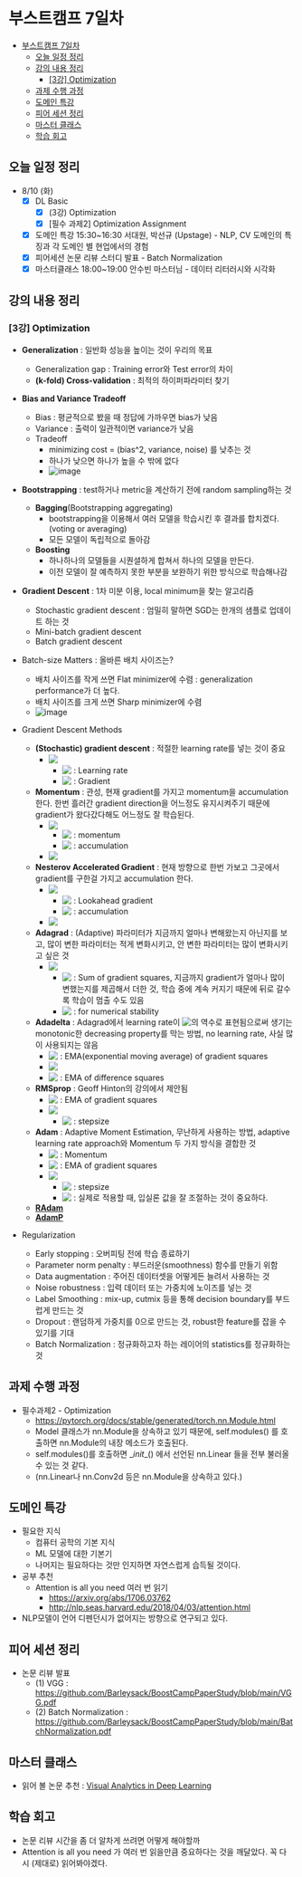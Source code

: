 # 부스트캠프 7일차

- [부스트캠프 7일차](#부스트캠프-7일차)
  - [오늘 일정 정리](#오늘-일정-정리)
  - [강의 내용 정리](#강의-내용-정리)
    - [[3강] Optimization](#3강-optimization)
  - [과제 수행 과정](#과제-수행-과정)
  - [도메인 특강](#도메인-특강)
  - [피어 세션 정리](#피어-세션-정리)
  - [마스터 클래스](#마스터-클래스)
  - [학습 회고](#학습-회고)

## 오늘 일정 정리

* 8/10 (화)
  - [x] DL Basic
    - [x] (3강) Optimization
    - [x] [필수 과제2] Optimization Assignment
  - [x] 도메인 특강 15:30~16:30 서대원, 박선규 (Upstage) - NLP, CV 도메인의 특징과 각 도메인 별 현업에서의 경험
  - [x] 피어세션 논문 리뷰 스터디 발표 - Batch Normalization
  - [x] 마스터클래스 18:00~19:00 안수빈 마스터님 - 데이터 리터러시와 시각화

## 강의 내용 정리

### [3강] Optimization

* **Generalization** : 일반화 성능을 높이는 것이 우리의 목표
  * Generalization gap : Training error와 Test error의 차이
  * **(k-fold) Cross-validation** : 최적의 하이퍼파라미터 찾기

* **Bias and Variance Tradeoff**
  * Bias : 평균적으로 봤을 때 정답에 가까우면 bias가 낮음
  * Variance : 출력이 일관적이면 variance가 낮음
  * Tradeoff
    * minimizing cost = (bias^2, variance, noise) 를 낮추는 것
    * 하나가 낮으면 하나가 높을 수 밖에 없다
    * ![image](https://user-images.githubusercontent.com/35680202/128812048-311e7b47-9543-4c0c-b5ce-1b7e2ba9e725.png)

* **Bootstrapping** : test하거나 metric을 계산하기 전에 random sampling하는 것
  * **Bagging**(Bootstrapping aggregating)
    * bootstrapping을 이용해서 여러 모델을 학습시킨 후 결과를 합치겠다.(voting or averaging)
    * 모든 모델이 독립적으로 돌아감
  * **Boosting**
    * 하나하나의 모델들을 시퀀셜하게 합쳐서 하나의 모델을 만든다.
    * 이전 모델이 잘 예측하지 못한 부분을 보완하기 위한 방식으로 학습해나감

* **Gradient Descent** : 1차 미분 이용, local minimum을 찾는 알고리즘
  * Stochastic gradient descent : 엄밀히 말하면 SGD는 한개의 샘플로 업데이트 하는 것
  * Mini-batch gradient descent
  * Batch gradient descent

* Batch-size Matters : 올바른 배치 사이즈는?
  * 배치 사이즈를 작게 쓰면 Flat minimizer에 수렴 : generalization performance가 더 높다.
  * 배치 사이즈를 크게 쓰면 Sharp minimizer에 수렴
  * ![image](https://user-images.githubusercontent.com/35680202/128814469-2ec789a8-e130-4c2b-8cfa-744e1e990685.png)

* Gradient Descent Methods
  * **(Stochastic) gradient descent** : 적절한 learning rate를 넣는 것이 중요
    * <!-- $W_{t+1} \leftarrow W_t - \eta g_t$ --> <img style="transform: translateY(0.1em); background: white;" src="https://render.githubusercontent.com/render/math?math=W_%7Bt%2B1%7D%20%5Cleftarrow%20W_t%20-%20%5Ceta%20g_t">​
      * <!-- $\eta$ --> <img style="transform: translateY(0.1em); background: white;" src="https://render.githubusercontent.com/render/math?math=%5Ceta"> : Learning rate
      * <!-- $g_t$ --> <img style="transform: translateY(0.1em); background: white;" src="https://render.githubusercontent.com/render/math?math=g_t"> : Gradient
  * **Momentum** : 관성, 현재 gradient를 가지고 momentum을 accumulation 한다. 한번 흘러간 gradient direction을 어느정도 유지시켜주기 때문에 gradient가 왔다갔다해도 어느정도 잘 학습된다.
    * <!-- $a_{t+1} \leftarrow \beta a_t + g_t$ --> <img style="transform: translateY(0.1em); background: white;" src="https://render.githubusercontent.com/render/math?math=a_%7Bt%2B1%7D%20%5Cleftarrow%20%5Cbeta%20a_t%20%2B%20g_t">
      * <!-- $\beta$ --> <img style="transform: translateY(0.1em); background: white;" src="https://render.githubusercontent.com/render/math?math=%5Cbeta"> : momentum
      * <!-- $a_{t+1}$ --> <img style="transform: translateY(0.1em); background: white;" src="https://render.githubusercontent.com/render/math?math=a_%7Bt%2B1%7D"> : accumulation
    * <!-- $W_{t+1} \leftarrow W_t - \eta a_{t+1}$ --> <img style="transform: translateY(0.1em); background: white;" src="https://render.githubusercontent.com/render/math?math=W_%7Bt%2B1%7D%20%5Cleftarrow%20W_t%20-%20%5Ceta%20a_%7Bt%2B1%7D">
  * **Nesterov Accelerated Gradient** : 현재 방향으로 한번 가보고 그곳에서 gradient를 구한걸 가지고 accumulation 한다. 
    * <!-- $a_{t+1} \leftarrow \beta a_t + \nabla L(W_t - \eta \beta a_t)$ --> <img style="transform: translateY(0.1em); background: white;" src="https://render.githubusercontent.com/render/math?math=a_%7Bt%2B1%7D%20%5Cleftarrow%20%5Cbeta%20a_t%20%2B%20%5Cnabla%20L(W_t%20-%20%5Ceta%20%5Cbeta%20a_t)">​
      * <!-- $\nabla L(W_t - \eta \beta a_t)$ --> <img style="transform: translateY(0.1em); background: white;" src="https://render.githubusercontent.com/render/math?math=%5Cnabla%20L(W_t%20-%20%5Ceta%20%5Cbeta%20a_t)"> : Lookahead gradient
      * <!-- $a_{t+1}$ --> <img style="transform: translateY(0.1em); background: white;" src="https://render.githubusercontent.com/render/math?math=a_%7Bt%2B1%7D"> : accumulation
    * <!-- $W_{t+1} \leftarrow W_t - \eta a_{t+1}$ --> <img style="transform: translateY(0.1em); background: white;" src="https://render.githubusercontent.com/render/math?math=W_%7Bt%2B1%7D%20%5Cleftarrow%20W_t%20-%20%5Ceta%20a_%7Bt%2B1%7D">
  * **Adagrad** : (Adaptive) 파라미터가 지금까지 얼마나 변해왔는지 아닌지를 보고, 많이 변한 파라미터는 적게 변화시키고, 안 변한 파라미터는 많이 변화시키고 싶은 것
    * <!-- $W_{t+1} = W_t - \frac{\eta}{\sqrt{G_t + \epsilon}} g_t$ --> <img style="transform: translateY(0.1em); background: white;" src="https://render.githubusercontent.com/render/math?math=W_%7Bt%2B1%7D%20%3D%20W_t%20-%20%5Cfrac%7B%5Ceta%7D%7B%5Csqrt%7BG_t%20%2B%20%5Cepsilon%7D%7D%20g_t">​​
      * <!-- $G_t$ --> <img style="transform: translateY(0.1em); background: white;" src="https://render.githubusercontent.com/render/math?math=G_t"> : Sum of gradient squares, 지금까지 gradient가 얼마나 많이 변했는지를 제곱해서 더한 것, 학습 중에 계속 커지기 때문에 뒤로 갈수록 학습이 멈출 수도 있음
      * <!-- $\epsilon$ --> <img style="transform: translateY(0.1em); background: white;" src="https://render.githubusercontent.com/render/math?math=%5Cepsilon"> : for numerical stability
  * **Adadelta** : Adagrad에서 learning rate이 <!-- $G_t$ --> <img style="transform: translateY(0.1em); background: white;" src="https://render.githubusercontent.com/render/math?math=G_t">​ 의 역수로 표현됨으로써 생기는 monotonic한 decreasing property를 막는 방법, no learning rate, 사실 많이 사용되지는 않음
    * <!-- $G_t = \gamma G_{t-1} + (1 - \gamma) g_t^2$ --> <img style="transform: translateY(0.1em); background: white;" src="https://render.githubusercontent.com/render/math?math=G_t%20%3D%20%5Cgamma%20G_%7Bt-1%7D%20%2B%20(1%20-%20%5Cgamma)%20g_t%5E2">​ : EMA(exponential moving average) of gradient squares
    * <!-- $W_{t+1} = W_t - \frac{\sqrt{H_{t-1} + \epsilon}}{\sqrt{G_t + \epsilon}} g_t$ --> <img style="transform: translateY(0.1em); background: white;" src="https://render.githubusercontent.com/render/math?math=W_%7Bt%2B1%7D%20%3D%20W_t%20-%20%5Cfrac%7B%5Csqrt%7BH_%7Bt-1%7D%20%2B%20%5Cepsilon%7D%7D%7B%5Csqrt%7BG_t%20%2B%20%5Cepsilon%7D%7D%20g_t">
    * <!-- $H_t = \gamma H_{t-1} + (1 - \gamma) (\Delta W_t)^2$ --> <img style="transform: translateY(0.1em); background: white;" src="https://render.githubusercontent.com/render/math?math=H_t%20%3D%20%5Cgamma%20H_%7Bt-1%7D%20%2B%20(1%20-%20%5Cgamma)%20(%5CDelta%20W_t)%5E2">​​ : EMA of difference squares
  * **RMSprop** : Geoff Hinton의 강의에서 제안됨
    * <!-- $G_t = \gamma G_{t-1} + (1-\gamma) g_t^2$ --> <img style="transform: translateY(0.1em); background: white;" src="https://render.githubusercontent.com/render/math?math=G_t%20%3D%20%5Cgamma%20G_%7Bt-1%7D%20%2B%20(1-%5Cgamma)%20g_t%5E2">​ : EMA of gradient squares
    * <!-- $W_{t+1} = W_t - \frac{\eta}{\sqrt{G_t + \epsilon}} g_t$ --> <img style="transform: translateY(0.1em); background: white;" src="https://render.githubusercontent.com/render/math?math=W_%7Bt%2B1%7D%20%3D%20W_t%20-%20%5Cfrac%7B%5Ceta%7D%7B%5Csqrt%7BG_t%20%2B%20%5Cepsilon%7D%7D%20g_t">​
      * <!-- $\eta$ --> <img style="transform: translateY(0.1em); background: white;" src="https://render.githubusercontent.com/render/math?math=%5Ceta"> : stepsize
  * **Adam** : Adaptive Moment Estimation, 무난하게 사용하는 방법, adaptive learning rate approach와 Momentum 두 가지 방식을 결합한 것
    * <!-- $m_t = \beta_1 m_{t-1} + (1-\beta_1)g_t$ --> <img style="transform: translateY(0.1em); background: white;" src="https://render.githubusercontent.com/render/math?math=m_t%20%3D%20%5Cbeta_1%20m_%7Bt-1%7D%20%2B%20(1-%5Cbeta_1)g_t">​ : Momentum
    * <!-- $v_t = \beta_2 v_{t-1} + (1 - \beta_2) g_t^2$ --> <img style="transform: translateY(0.1em); background: white;" src="https://render.githubusercontent.com/render/math?math=v_t%20%3D%20%5Cbeta_2%20v_%7Bt-1%7D%20%2B%20(1%20-%20%5Cbeta_2)%20g_t%5E2"> : EMA of gradient squares
    * <!-- $W_{t+1} = W_t - \frac{\eta}{\sqrt{v_t + \epsilon}} \frac{\sqrt{1 - \beta_2^t}}{1 - \beta_1^t} m_t$ --> <img style="transform: translateY(0.1em); background: white;" src="https://render.githubusercontent.com/render/math?math=W_%7Bt%2B1%7D%20%3D%20W_t%20-%20%5Cfrac%7B%5Ceta%7D%7B%5Csqrt%7Bv_t%20%2B%20%5Cepsilon%7D%7D%20%5Cfrac%7B%5Csqrt%7B1%20-%20%5Cbeta_2%5Et%7D%7D%7B1%20-%20%5Cbeta_1%5Et%7D%20m_t">​
      * <!-- $\eta$ --> <img style="transform: translateY(0.1em); background: white;" src="https://render.githubusercontent.com/render/math?math=%5Ceta"> : stepsize
      * <!-- $\epsilon$ --> <img style="transform: translateY(0.1em); background: white;" src="https://render.githubusercontent.com/render/math?math=%5Cepsilon"> : 실제로 적용할 때, 입실론 값을 잘 조절하는 것이 중요하다.
  * [**RAdam**](https://github.com/LiyuanLucasLiu/RAdam)
  * [**AdamP**](https://github.com/clovaai/AdamP)

* Regularization
  * Early stopping : 오버피팅 전에 학습 종료하기
  * Parameter norm penalty : 부드러운(smoothness) 함수를 만들기 위함
  * Data augmentation : 주어진 데이터셋을 어떻게든 늘려서 사용하는 것
  * Noise robustness : 입력 데이터 또는 가중치에 노이즈를 넣는 것
  * Label Smoothing : mix-up, cutmix 등을 통해 decision boundary를 부드럽게 만드는 것
  * Dropout : 랜덤하게 가중치를 0으로 만드는 것, robust한 feature를 잡을 수 있기를 기대
  * Batch Normalization : 정규화하고자 하는 레이어의 statistics를 정규화하는 것

## 과제 수행 과정

* 필수과제2 - Optimization
  * https://pytorch.org/docs/stable/generated/torch.nn.Module.html
  * Model 클래스가 nn.Module을 상속하고 있기 때문에,  self.modules() 를 호출하면 nn.Module의 내장 메소드가 호출된다.
  * self.modules()를 호출하면 \__init__() 에서 선언된 nn.Linear 들을 전부 불러올 수 있는 것 같다.
  * (nn.Linear나 nn.Conv2d 등은 nn.Module을 상속하고 있다.)

## 도메인 특강

* 필요한 지식
  * 컴퓨터 공학의 기본 지식
  * ML 모델에 대한 기본기
  * 나머지는 필요하다는 것만 인지하면 자연스럽게 습득될 것이다.
* 공부 추천
  * Attention is all you need 여러 번 읽기
    * https://arxiv.org/abs/1706.03762
    * http://nlp.seas.harvard.edu/2018/04/03/attention.html
* NLP모델이 언어 디펜던시가 없어지는 방향으로 연구되고 있다.

## 피어 세션 정리

* 논문 리뷰 발표
  * (1) VGG : https://github.com/Barleysack/BoostCampPaperStudy/blob/main/VGG.pdf
  * (2) Batch Normalization : https://github.com/Barleysack/BoostCampPaperStudy/blob/main/BatchNormalization.pdf

## 마스터 클래스

* 읽어 볼 논문 추천 : [Visual Analytics in Deep Learning](https://fredhohman.com/visual-analytics-in-deep-learning/)

## 학습 회고

* 논문 리뷰 시간을 좀 더 알차게 쓰려면 어떻게 해야할까
* Attention is all you need 가 여러 번 읽을만큼 중요하다는 것을 깨달았다. 꼭 다시 (제대로) 읽어봐야겠다.
